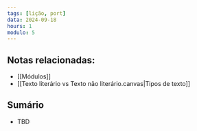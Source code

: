 ```yaml
---
tags: [lição, port]
data: 2024-09-18
hours: 1
modulo: 5
---
```


## Notas relacionadas:
- [[Módulos]]
- [[Texto literário vs Texto não literário.canvas|Tipos de texto]]
## Sumário
- TBD